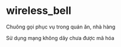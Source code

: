 # wireless_bell

Chuông gọi phục vụ trong quán ăn, nhà hàng 
<Device to call Waiters to order food or drink>

Sử dụng mạng không dây chưa được mã hóa
<Use unmodulate wireless communication>
